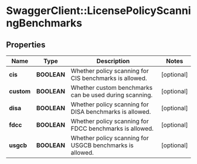 # SwaggerClient::LicensePolicyScanningBenchmarks

## Properties
Name | Type | Description | Notes
------------ | ------------- | ------------- | -------------
**cis** | **BOOLEAN** | Whether policy scanning for CIS benchmarks is allowed. | [optional] 
**custom** | **BOOLEAN** | Whether custom benchmarks can be used during scanning. | [optional] 
**disa** | **BOOLEAN** | Whether policy scanning for DISA benchmarks is allowed. | [optional] 
**fdcc** | **BOOLEAN** | Whether policy scanning for FDCC benchmarks is allowed. | [optional] 
**usgcb** | **BOOLEAN** | Whether policy scanning for USGCB benchmarks is allowed. | [optional] 

